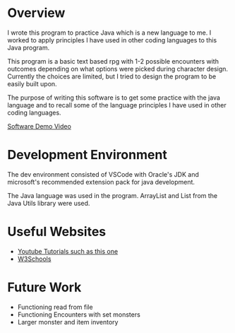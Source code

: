 # Overview

I wrote this program to practice Java which is a new language to me. I worked to apply principles I have used in other coding languages to this Java program. 

This program is a basic text based rpg with 1-2 possible encounters with outcomes depending on what options were picked during character design. Currently the choices are limited, but I tried to design the program to be easily built upon. 

The purpose of writing this software is to get some practice with the java language and to recall some of the language principles I have used in other coding languages.


[Software Demo Video](https://youtu.be/AzfMLq5PRe4)

# Development Environment

The dev environment consisted of VSCode with Oracle's JDK and microsoft's recommended extension pack for java development.

The Java language was used in the program.
ArrayList and List from the Java Utils library were used. 
# Useful Websites


- [Youtube Tutorials such as this one](https://www.youtube.com/watch?v=RRubcjpTkks)
- [W3Schools](https://www.w3schools.com/java/)

# Future Work

- Functioning read from file
- Functioning Encounters with set monsters
- Larger monster and item inventory
